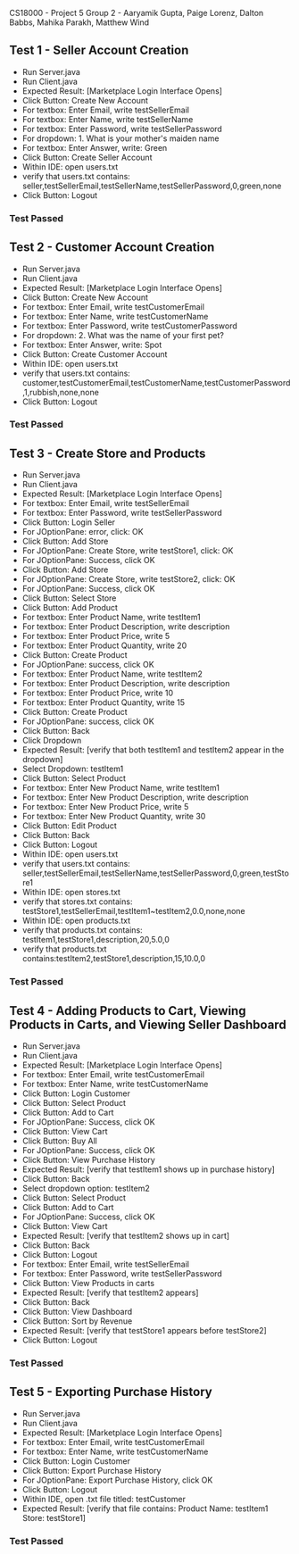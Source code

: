 CS18000 - Project 5
Group 2 - Aaryamik Gupta, Paige Lorenz, Dalton Babbs, Mahika Parakh, Matthew Wind

## Test 1 - Seller Account Creation
- Run Server.java
- Run Client.java
- Expected Result: [Marketplace Login Interface Opens]
- Click Button: Create New Account
- For textbox: Enter Email, write testSellerEmail
- For textbox: Enter Name, write testSellerName
- For textbox: Enter Password, write testSellerPassword
- For dropdown: 1. What is your mother's maiden name
- For textbox: Enter Answer, write: Green
- Click Button: Create Seller Account
- Within IDE: open users.txt
- verify that users.txt contains: seller,testSellerEmail,testSellerName,testSellerPassword,0,green,none
- Click Button: Logout
### Test Passed

## Test 2 - Customer Account Creation
- Run Server.java
- Run Client.java
- Expected Result: [Marketplace Login Interface Opens]
- Click Button: Create New Account
- For textbox: Enter Email, write testCustomerEmail
- For textbox: Enter Name, write testCustomerName
- For textbox: Enter Password, write testCustomerPassword
- For dropdown: 2. What was the name of your first pet?
- For textbox: Enter Answer, write: Spot
- Click Button: Create Customer Account
- Within IDE: open users.txt
- verify that users.txt contains: customer,testCustomerEmail,testCustomerName,testCustomerPassword,1,rubbish,none,none
- Click Button: Logout
### Test Passed

## Test 3 - Create Store and Products
- Run Server.java
- Run Client.java
- Expected Result: [Marketplace Login Interface Opens]
- For textbox: Enter Email, write testSellerEmail
- For textbox: Enter Password, write testSellerPassword
- Click Button: Login Seller
- For JOptionPane: error, click: OK
- Click Button: Add Store
- For JOptionPane: Create Store, write testStore1, click: OK
- For JOptionPane: Success, click OK
- Click Button: Add Store
- For JOptionPane: Create Store, write testStore2, click: OK
- For JOptionPane: Success, click OK
- Click Button: Select Store
- Click Button: Add Product
- For textbox: Enter Product Name, write testItem1
- For textbox: Enter Product Description, write description
- For textbox: Enter Product Price, write 5
- For textbox: Enter Product Quantity, write 20
- Click Button: Create Product
- For JOptionPane: success, click OK
- For textbox: Enter Product Name, write testItem2
- For textbox: Enter Product Description, write description
- For textbox: Enter Product Price, write 10
- For textbox: Enter Product Quantity, write 15
- Click Button: Create Product
- For JOptionPane: success, click OK
- Click Button: Back
- Click Dropdown
- Expected Result: [verify that both testItem1 and testItem2 appear in the dropdown]
- Select Dropdown: testItem1
- Click Button: Select Product
- For textbox: Enter New Product Name, write testItem1
- For textbox: Enter New Product Description, write description
- For textbox: Enter New Product Price, write 5
- For textbox: Enter New Product Quantity, write 30
- Click Button: Edit Product
- Click Button: Back
- Click Button: Logout
- Within IDE: open users.txt
- verify that users.txt contains: seller,testSellerEmail,testSellerName,testSellerPassword,0,green,testStore1
- Within IDE: open stores.txt
- verify that stores.txt contains: testStore1,testSellerEmail,testItem1~testItem2,0.0,none,none
- Within IDE: open products.txt
- verify that products.txt contains: testItem1,testStore1,description,20,5.0,0
- verify that products.txt contains:testItem2,testStore1,description,15,10.0,0
### Test Passed

## Test 4 - Adding Products to Cart, Viewing Products in Carts, and Viewing Seller Dashboard
- Run Server.java
- Run Client.java
- Expected Result: [Marketplace Login Interface Opens]
- For textbox: Enter Email, write testCustomerEmail
- For textbox: Enter Name, write testCustomerName
- Click Button: Login Customer
- Click Button: Select Product
- Click Button: Add to Cart
- For JOptionPane: Success, click OK
- Click Button: View Cart
- Click Button: Buy All
- For JOptionPane: Success, click OK
- Click Button: View Purchase History
- Expected Result: [verify that testItem1 shows up in purchase history]
- Click Button: Back
- Select dropdown option: testItem2
- Click Button: Select Product
- Click Button: Add to Cart
- For JOptionPane: Success, click OK
- Click Button: View Cart
- Expected Result: [verify that testItem2 shows up in cart]
- Click Button: Back
- Click Button: Logout
- For textbox: Enter Email, write testSellerEmail
- For textbox: Enter Password, write testSellerPassword
- Click Button: View Products in carts
- Expected Result: [verify that testItem2 appears]
- Click Button: Back
- Click Button: View Dashboard
- Click Button: Sort by Revenue
- Expected Result: [verify that testStore1 appears before testStore2]
- Click Button: Logout
### Test Passed

## Test 5 - Exporting Purchase History
- Run Server.java
- Run Client.java
- Expected Result: [Marketplace Login Interface Opens]
- For textbox: Enter Email, write testCustomerEmail
- For textbox: Enter Name, write testCustomerName
- Click Button: Login Customer
- Click Button: Export Purchase History
- For JOptionPane: Export Purchase History, click OK
- Click Button: Logout
- Within IDE, open .txt file titled: testCustomer
- Expected Result: [verify that file contains: Product Name: testItem1 Store: testStore1]
### Test Passed
